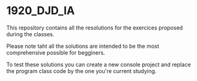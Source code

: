 # 1920_DJD_IA

This repository contains all the resolutions for the exercices proposed during the classes.

Please note taht all the solutions are intended to be the most comprehensive possible for begginers. 

To test these solutions you can create a new console project and replace the program class code by the one you're current studying. 

